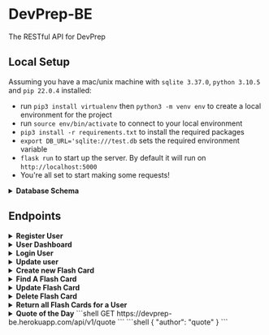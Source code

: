 # DevPrep-BE
The RESTful API for DevPrep 

## Local Setup
Assuming you have a mac/unix machine with `sqlite 3.37.0`, `python 3.10.5` and `pip 22.0.4` installed:
- run `pip3 install virtualenv` then `python3 -m venv env` to create a local environment for the project
- run `source env/bin/activate` to connect to your local environment
- `pip3 install -r requirements.txt` to install the required packages
- `export DB_URL='sqlite:///test.db` sets the required environment variable 
- `flask run` to start up the server. By default it will run on `http://localhost:5000`
- You're all set to start making some requests! 

<details>
  <summary><b/> Database Schema </b></summary>
  <img width="349" alt="Screen Shot 2022-07-18 at 8 21 44 PM" src="https://user-images.githubusercontent.com/94757433/179650492-0d746cfb-9f9f-4ec9-9ca3-0d501bc0da57.png">
</details>

## Endpoints
<details>
  <summary><b/> Register User </b> </summary>
  
```shell
POST https://devprep-be.herokuapp.com/api/v1/users
Content-Type: application/json
Accept: application/json
body: {
  "username": "coolguy123",
  "email": "hello@example.com",
  "codewarsUsername": undefined
}
```
---
```
{
    "data": {
        "id": "1",
        "type": "users",
        "attributes": {
            "email": "hello@example.com",
            "username": "coolguy123"
        }
    }
}
```
  
</details>

<details>
  <summary><b>User Dashboard</b></summary>
  
```shell
GET https://devprep-be.herokuapp.com/api/v1/dashboard?userId=1
(userId query param is required)
```
```
{
  "data": {
    "userId": "1",
    "type": "userDashboard",
    "attributes": {
      "username": "coolguy123",
      "preparednessRating": {
        "technicalBE": 4.34,
        "technicalFE": 3.54,
        "behavioral": 5.0
      },
      "cwAttributes": {
        "cwLeaderboardPosition": 236,
        "totalCompleted": 230,
        "languageRanks": {
          "java": 1234,
          "ruby": 1324,
          [...]
        }
      }
    }
  }
}
```

</details>

<details>
  <summary><b>Login User</b></summary>
  
```shell
POST https://devprep-be.herokuapp.com/api/v1/login
Content-Type: application/json
Accept: application/json
body: {
  "email": "hello@example.com",
  "username": "coolguy123"
  }
```
--- (should be a Dashboard response)
```
{
  "data": {
    "userId": "1",
    "type": "userDashboard",
    "attributes": {
      "username": "coolguy123",
      "preparednessRating": {
        "technicalBE": 4.34,
        "technicalFE": 3.54,
        "behavioral": 5.0
      },
      "cwAttributes": {
        "cwLeaderboardPosition": 236,
        "totalCompleted": 230,
        "languageRanks": {
          "java": 1234,
          "ruby": 1324,
          [...]
        }
      }
    }
  }
}
```

</details>

<details>
  <summary><b>Update user</b></summary>
  
```shell
PATCH https://devprep-be.herokuapp.com/api/v1/users/:user_id
Content-Type: application/json
Accept: application/json
body: {
  "codewarsUsername": "SuperHacker3000",
  "username": "goofyguy1342"
  [any/all attributes can be updated]
}
```
--- (should be a dashboard response)
```
{
  "data": {
    "user_id": "1",
    "type": "userDashboard",
    "attributes": {
      "username": "coolguy123",
      "preparednessRating": {
        "technicalBE": 4.34,
        "technicalFE": 3.54,
        "behavioral": 5.0
      },
      "cwAttributes": {
        "cwLeaderboardPosition": 236,
        "totalCompleted": 230,
        "languageRanks": {
          "java": 1234,
          "ruby": 1324,
          [...]
        }
      }
    }
  }
}
```
  
</details>
<details>
  <summary><b> Create new Flash Card</b></summary>
 
```shell
POST https://devprep-be.herokuapp.com/api/v1/users/:user_id/cards
Content-Type: application/json
Accept: application/json
body: {
  "category": "technicalBE",     <-- (or "technicalFE", "behavioral")
  "frontSide": "What is MVC?",
  "backSide": "stuff and things",     <-- (optional)
}
```
---
```
Status 201
{
  "data": {
    "id": "1",
    "type": "flashCard",
    "attributes": {
      "category": "technicalBE",
      "competenceRating": 0,
      "frontSide": "what is MVC?",
      "backSide": "stuff and things",
      "userId": "1"
    }
  }
}
```


If the `user_id` is not present, or not in the DB, i see this error with the status code 400:
```
{
  "error": "invalid user_id"
}
```

  </details>
  
<details>
  <summary><b> Find A Flash Card</b></summary>
  
```shell
GET https://devprep-be.herokuapp.com/api/v1/users/:user_id/cards/:card_id
```
---
```
Status 200
{
  "data": {
    "id": "1",
    "type": "flashCard",
    "attributes": {
      "category": "technicalBE",
      "competenceRating": 4.5,
      "frontSide": "what is MVC?",
      "backSide": "A design pattern commonly used to build web applications.",
      "userId": "1"
    }
  }
}
```

If the `user_id` or `:flash_card_id` is not in the DB, i see this error with the status code 404:
```
{
  "error": "invalid user_id or flash_card_id"
}
```
  
</details>
<details>
  <summary><b>Update Flash Card</b></summary>

```shell
PATCH https://devprep-be.herokuapp.com/api/v1/users/:user_id/cards/:card_id
Content-Type: application/json
Accept: application/json
body: {
  "category": "technical",
  "competenceRating": 4.5,
  "frontSide": "What is MVC?",
  "backSide": "stuff and things"
  [any/all attributes can be updated]
}
```
*note that you do need at least 1 attribute present to send this request*

Then I should see the following response with a status code of 200:
```
{
  "data": {
    "id": "1",
    "type": "flashCard",
    "attributes": {
      "category": "technicalFE",
      "competenceRating": 4.5,
      "frontSide": "what is MVC?",
      "backSide": "stuff and things",
      "userId": "1"
    }
  }
}
```

If the `user_id` is not in the database, I should see this error with a status code of 400:
```
{
  "error": "invalid user_id"
}
```
  
</details>

<details>
  <summary><b>Delete Flash Card</b></summary>

```shell
DELETE https://devprep-be.herokuapp.com/api/v1/users/:user_id/cards/:card_id
```
--- Response:
```
Status 204
```
  
</details>

<details>
  <summary><b>Return all Flash Cards for a User</b></summary>

```shell
GET https://devprep-be.herokuapp.com/api/v1/users/:user_id/cards 
(potential extension: add query params to determine which deck)

```
---
```
Status 200
{
  "data": {
    "BEtechnicalCards": [
      {
        "id": "1",
        "type": "flashCard",
        "attributes": {
          "category": "technicalBE",
          "competenceRating": 4.5,
          "frontSide": "what is MVC?",
          "backSide": "A design pattern commonly used to build web applications.",
          "userId": "1"
        }
      },
      {
        "id": "2",
        "type": "flashCard",
        "attributes": {
          "category": "technicalBE",
          "competenceRating": 0,
          "frontSide": "Explain your understanding of relational databases.",
          "backSide": "",
          "userId": "1"
        }
      },
      {...}
    ],
    "FEtechnicalCards": [
      {
        "id": "1",
        "type": "flashCard",
        "attributes": {
          "category": "technicalFE",
          "competenceRating": 4.5,
          "frontSide": "what is MVC?",
          "backSide": "A design pattern commonly used to build web applications.",
          "userId": "1"
        }
      },
      {
        "id": "2",
        "type": "flashCard",
        "attributes": {
          "category": "technicalFE",
          "competenceRating": 0,
          "frontSide": "Explain your understanding of relational databases.",
          "backSide": "",
          "userId": "1"
        }
      },
      {...}
    ],
    "behavioralCards": [
      {
        "id": "3",
        "type": "flashCard",
        "attributes": {
          "category": "behavioral",
          "competenceRating": 0,
          "frontSide": "What are you looking for in a role?",
          "backSide": "",
          "userId": "1"
        }
      },
      {
        "id": "4",
        "type": "flashCard",
        "attributes": {
          "category": "behavioral",
          "competenceRating": 0,
          "frontSide": "What are you proud of?",
          "backSide": "",
          "userId": "1"
        }
      },
      {...}
    ]
  }
}
```

If the user_id is not in the DB, i see this error with a status of 404:
```
  "error": "no user found with the given id."
```
  
  </details>
 
<details>
  <summary><b>Quote of the Day</b>
  ```shell
  GET https://devprep-be.herokuapp.com/api/v1/quote
  ```
  ```shell
  {
    "author": "quote"
  }
  ```
</details>
